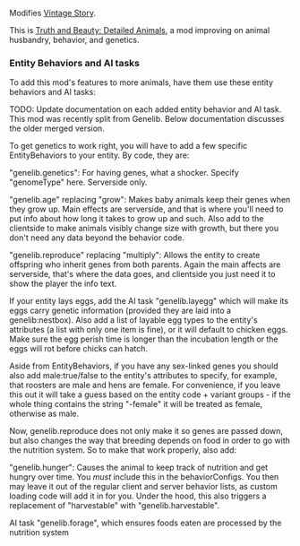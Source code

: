 Modifies [Vintage Story](https://www.vintagestory.at/).

This is [Truth and Beauty: Detailed Animals](https://mods.vintagestory.at/detailedanimals), a mod improving on animal husbandry, behavior, and genetics.

### Entity Behaviors and AI tasks
To add this mod's features to more animals, have them use these entity behaviors and AI tasks:

TODO: Update documentation on each added entity behavior and AI task. This mod was recently split from Genelib. Below documentation discusses the older merged version.

To get genetics to work right, you will have to add a few specific EntityBehaviors to your entity. By code, they are:

"genelib.genetics": For having genes, what a shocker. Specify "genomeType" here. Serverside only.

"genelib.age" replacing "grow": Makes baby animals keep their genes when they grow up. Main effects are serverside, and that is where you'll need to put info about how long it takes to grow up and such. Also add to the clientside to make animals visibly change size with growth, but there you don't need any data beyond the behavior code.

"genelib.reproduce" replacing "multiply": Allows the entity to create offspring who inherit genes from both parents. Again the main affects are serverside, that's where the data goes, and clientside you just need it to show the player the info text.

If your entity lays eggs, add the AI task "genelib.layegg" which will make its eggs carry genetic information (provided they are laid into a genelib:nestbox). Also add a list of layable egg types to the entity's attributes (a list with only one item is fine), or it will default to chicken eggs. Make sure the egg perish time is longer than the incubation length or the eggs will rot before chicks can hatch.

Aside from EntityBehaviors, if you have any sex-linked genes you should also add male:true/false to the entity's attributes to specify, for example, that roosters are male and hens are female. For convenience, if you leave this out it will take a guess based on the entity code + variant groups - if the whole thing contains the string "-female" it will be treated as female, otherwise as male.

Now, genelib.reproduce does not only make it so genes are passed down, but also changes the way that breeding depends on food in order to go with the nutrition system. So to make that work properly, also add:

"genelib.hunger": Causes the animal to keep track of nutrition and get hungry over time. You *must* include this in the behaviorConfigs. You then may leave it out of the regular client and server behavior lists, as custom loading code will add it in for you. Under the hood, this also triggers a replacement of "harvestable" with "genelib.harvestable".

AI task "genelib.forage", which ensures foods eaten are processed by the nutrition system
